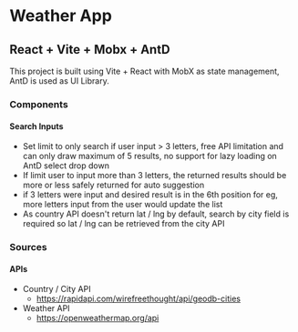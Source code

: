 # Weather App

## React + Vite + Mobx + AntD

This project is built using Vite + React with MobX as state management, AntD is used as UI Library.

### Components

#### Search Inputs 

* Set limit to only search if user input > 3 letters, free API limitation and can only draw maximum of 5 results, no support for lazy loading on AntD select drop down
* If limit user to input more than 3 letters, the returned results should be more or less safely returned for auto suggestion
* if 3 letters were input and desired result  is in the 6th position for eg, more letters input from the user would update the list
* As country API doesn't return lat / lng by default, search by city field is required so lat / lng can be retrieved from the city API

### Sources

#### APIs

* Country / City API
    * https://rapidapi.com/wirefreethought/api/geodb-cities
* Weather API
    * https://openweathermap.org/api